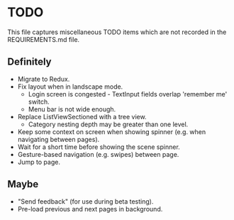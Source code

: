 # TODO

This file captures miscellaneous TODO items which are not recorded in the REQUIREMENTS.md file.

## Definitely

* Migrate to Redux.
* Fix layout when in landscape mode.
   * Login screen is congested - TextInput fields overlap 'remember me' switch.
   * Menu bar is not wide enough.
* Replace ListViewSectioned with a tree view.
   * Category nesting depth may be greater than one level.
* Keep some context on screen when showing spinner (e.g. when navigating between pages).
* Wait for a short time before showing the scene spinner.
* Gesture-based navigation (e.g. swipes) between page.
* Jump to page.

## Maybe

* "Send feedback" (for use during beta testing).
* Pre-load previous and next pages in background.

